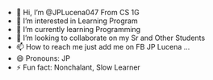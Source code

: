 - 👋 Hi, I’m @JPLucena047 From CS 1G
- 👀 I’m interested in Learning Program
- 🌱 I’m currently learning Programming
- 💞️ I’m looking to collaborate on my Sr and Other Students
- 📫 How to reach me just add me on FB JP Lucena ...
- 😄 Pronouns: JP
- ⚡ Fun fact: Nonchalant, Slow Learner

<!---
JPLucena047/JPLucena047 is a ✨ special ✨ repository because its `README.md` (this file) appears on your GitHub profile.
You can click the Preview link to take a look at your changes.
--->
